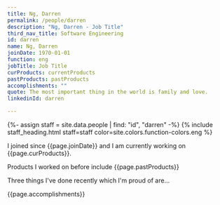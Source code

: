 ```yaml
---
title: Ng, Darren
permalink: /people/darren
description: "Ng, Darren - Job Title"
third_nav_title: Software Engineering
id: darren
name: Ng, Darren
joinDate: 1970-01-01
function: eng
jobTitle: Job Title
curProducts: currentProducts
pastProducts: pastProducts
accomplishments: ""
quote: The most important thing in the world is family and love.
linkedinId: darren

---
```


{%- assign staff = site.data.people | find: "id", "darren" -%}
{% include staff_heading.html staff=staff color=site.colors.function-colors.eng %}

<p>I joined since {{page.joinDate}} and I am currently working on {{page.curProducts}}.</p>

<p>Products I worked on before include {{page.pastProducts}}</p>

<p>Three things I've done recently which I'm proud of are...</p>
{{page.accomplishments}}
